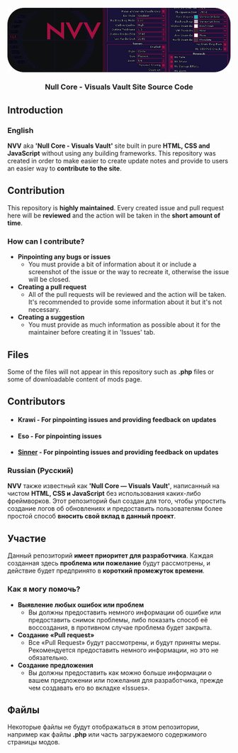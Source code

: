 <p align="center">
  <img src=".github/media/NVV.png" align="center">
</p>
<h3 align="center"> Null Core - Visuals Vault Site Source Code </h3>

## Introduction

### English

**NVV** aka **'Null Core - Visuals Vault'** site built in pure **HTML, CSS and JavaScript** without using any building frameworks. This repository was created in order to make easier to create update notes and provide to users an easier way to **contribute to the site**.

## Contribution
This repository is **highly maintained**. Every created issue and pull request here will be **reviewed** and the action will be taken in the **short amount of time**.

### How can I contribute?
- **Pinpointing any bugs or issues**
  - You must provide a bit of information about it or include a screenshot of the issue or the way to recreate it, otherwise the issue will be closed.
- **Creating a pull request**
  - All of the pull requests will be reviewed and the action will be taken. It's recommended to provide some information about it but it's not necessary.
- **Creating a suggestion**
  - You must provide as much information as possible about it for the maintainer before creating it in 'Issues' tab.

## Files
Some of the files will not appear in this repository such as **.php** files or some of downloadable content of mods page.

## Contributors
- #### Krawi - For pinpointing issues and providing feedback on updates
- #### Eso - For pinpointing issues
- #### [Sinner](https://github.com/SinnerK0N) - For pinpointing issues and providing feedback on updates

### Russian (Русский)

**NVV** также известный как **'Null Core — Visuals Vault'**, написанный на чистом **HTML, CSS и JavaScript** без использования каких-либо фреймворков. Этот репозиторий был создан для того, чтобы упростить создание логов об обновлениях и предоставить пользователям более простой способ **вносить свой вклад в данный проект**.

## Участие
Данный репозиторий **имеет приоритет для разработчика**. Каждая созданная здесь **проблема или пожелание** будут рассмотрены, и действие будет предпринято в **короткий промежуток времени**.

### Как я могу помочь?
- **Выявление любых ошибок или проблем**
  - Вы должны предоставить немного информации об ошибке или предоставить снимок проблемы, либо показать способ её воссоздания, в противном случае проблема будет закрыта.
- **Создание «Pull request»**
  - Все «Pull Request» будут рассмотрены, и будут приняты меры. Рекомендуется предоставить немного информации, но это не обязательно.
- **Создание предложения**
  - Вы должны предоставить как можно больше информации о вашем предложении или пожелания для разработчика, прежде чем создавать его во вкладке «Issues».

## Файлы
Некоторые файлы не будут отображаться в этом репозитории, например как файлы **.php** или часть загружаемого содержимого страницы модов.
